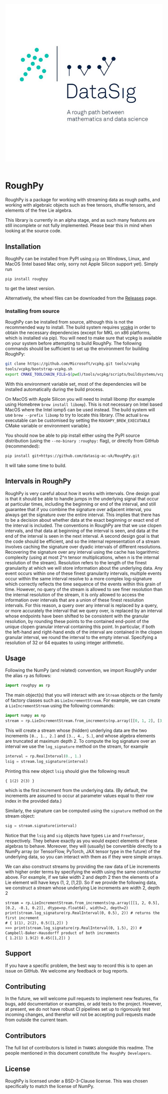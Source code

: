 <center>
  <img src="https://raw.githubusercontent.com/datasig-ac-uk/RoughPy/main/branding/logo/logo_square_white.jpg">
</center><br>

# RoughPy
RoughPy is a package for working with streaming data as rough paths, and working with algebraic objects such as free tensors, shuffle tensors, and elements of the free Lie algebra.

This library is currently in an alpha stage, and as such many features are still incomplete or not fully implemented. Please bear this in mind when looking at the source code.


## Installation
RoughPy can be installed from PyPI using `pip` on Windows, Linux, and MacOS (Intel based Mac only, sorry not Apple Silicon support yet). Simply run
```
pip install roughpy
```
to get the latest version.

Alternatively, the wheel files can be downloaded from the [Releases](https://github.com/datasig-ac-uk/RoughPy/releases) page.

### Installing from source
RoughPy can be installed from source, although this is not the recommended way to install.
The build system requires [vcpkg](https://github.com/Microsoft/vcpkg) in order to obtain the necessary dependencies (except for MKL on x86 platforms, which is installed via pip).
You will need to make sure that vcpkg is available on your system before attempting to build RoughPy.
The following commands should be sufficient to set up the environment for building RoughPy:
```bash
git clone https://github.com/Microsoft/vcpkg.git tools/vcpkg
tools/vcpkg/bootstrap-vcpkg.sh
export CMAKE_TOOLCHAIN_FILE=$(pwd)/tools/vcpkg/scripts/buildsystems/vcpkg.cmake
```
With this environment variable set, most of the dependencies will be installed automatically during the build process.

On MacOS with Apple Silicon you will need to install libomp (for example using Homebrew `brew install libomp`).
This is not necessary on Intel based MacOS where the Intel iomp5 can be used instead. 
The build system will use `brew --prefix libomp` to try to locate this library.
(The actual `brew` executable can be customised by setting the `ROUGHPY_BREW_EXECUTABLE` CMake variable 
or environment variable.)

You should now be able to pip install either using the PyPI source distribution (using the `--no-binary :roughpy:` 
flag), or directly from GitHub (recommended):
```bash
pip install git+https://github.com/datasig-ac-uk/RoughPy.git
```
It will take some time to build.

## Intervals in RoughPy
RoughPy is very careful about how it works with intervals.
One design goal is that it should be able to handle jumps in the underlying signal that occur at particular times, including the beginning or end of the interval, and still guarantee that if you combine the signature over adjacent interval, you always get the signature over the entire interval.
This implies that there has to be a decision about whether data at the exact beginning or exact end of the interval is included.
The conventions in RoughPy are that we use clopen intervals, and that data at beginning of the interval is seen, and data at the end of the interval is seen in the next interval.
A second design goal is that the code should be efficient, and so the internal representation of a stream involves caching the signature over dyadic intervals of different resolutions.
Recovering the signature over any interval using the cache has logarithmic complexity (using at most 2^n tensor multiplications, when n is the internal resolution of the stream).
Resolution refers to the length of the finest granularity at which we will store information about the underlying data.
Any event occurs within one of these finest granularity intervals, multiple events occur within the same interval resolve to a more complex log-signature which correctly reflects the time sequence of the events within this grain of time.
However, no query of the stream is allowed to see finer resolution than the internal resolution of the stream, it is only allowed to access the information over intervals that are a union of these finest resolution intervals.
For this reason, a query over any interval is replaced by a query, or more accurately the interval that we query over, is replaced by an interval whose endpoints have been shifted to be consistent with the granular resolution, by rounding these points to the contained end-point of the unique clopen granular interval containing this point.
In particular, if both the left-hand and right-hand ends of the interval are contained in the clopen granular interval, we round the interval to the empty interval. 
Specifying a resolution of 32 or 64 equates to using integer arithmetic.

## Usage
Following the NumPy (and related) convention, we import RoughPy under the alias `rp` as follows:
```python
import roughpy as rp
```
The main object(s) that you will interact with are `Stream` objects or the family of factory classes such as `LieIncrementStream`. For example, we can create a `LieIncrementStream` using the following commands:
```python
import numpy as np
stream = rp.LieIncrementStream.from_increments(np.array([[0, 1, 2], [3, 4, 5]], dtype=np.float64), depth=2)
```
This will create a stream whose (hidden) underlying data are the two increments `[0., 1., 2.]` and `[3., 4., 5.]`, and whose algebra elements are truncated at maximum depth 2.
To compute the log signature over an interval we use the `log_signature` method on the stream, for example
```python
interval = rp.RealInterval(0., 1.)
lsig = stream.log_signature(interval)
```
Printing this new object `lsig` should give the following result
```
{ 1(2) 2(3) }
```
which is the first increment from the underlying data. (By default, the increments are assumed to occur at parameter values equal to their row index in the provided data.)

Similarly, the signature can be computed using the `signature` method on the stream object:
```python
sig = stream.signature(interval)
```
Notice that the `lsig` and `sig` objects have types `Lie` and `FreeTensor`, respectively. They behave exactly as you would expect elements of these algebras to behave. Moreover, they will (usually) be convertible directly to a NumPy array (or TensorFlow, PyTorch, JAX tensor type in the future) of the underlying data, so you can interact with them as if they were simple arrays.

We can also construct streams by providing the raw data of Lie increments with higher order terms by specifying the width using the same constructor above.
For example, if we take width 2 and depth 2 then the elements of a Lie element will have keys (1, 2, [1,2]).
So if we provide the following data, we construct a stream whose underlying Lie increments are width 2, depth 2 
```
stream = rp.LieIncrementStream.from_increments(np.array([[1, 2, 0.5], [0.2, -0.1, 0.2]], dtype=np.float64), width=2, depth=2)
print(stream.log_signature(rp.RealInterval(0, 0.5), 2)) # returns the first increment
# { 1(1), 2(2), 0.5([1,2]) }
>>> print(stream.log_signature(rp.RealInterval(0, 1.5), 2)) # Campbell-Baker-Hausdorff product of both increments
{ 1.2(1) 1.9(2) 0.45([1,2]) }
```


## Support
If you have a specific problem, the best way to record this is to open an issue on GitHub. We welcome any feedback or bug reports.

## Contributing 
In the future, we will welcome pull requests to implement new features, fix bugs, add documentation or examples, or add tests to the project.
However, at present, we do not have robust CI pipelines set up to rigorously test incoming changes, and therefor will not be accepting pull requests made from outside the current team.


## Contributors
The full list of contributors is listed in `THANKS` alongside this readme. The people mentioned in this document constitute `The RoughPy Developers`.

## License
RoughPy is licensed under a BSD-3-Clause license. This was chosen specifically to match the license of NumPy.
